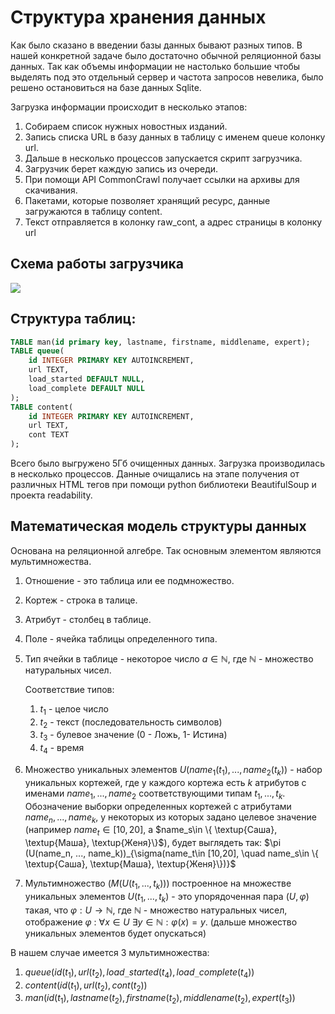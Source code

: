 # Структура хранения данных
Как было сказано в введении базы данных бывают разных типов. В нашей конкретной задаче было достаточно обычной реляционной базы данных. Так как объемы информации не настолько большие чтобы выделять под это отдельный сервер и частота запросов невелика, было решено остановиться на базе данных Sqlite.

Загрузка информации происходит в несколько этапов:

1. Собираем список нужных новостных изданий.
1. Запись списка URL в базу данных в таблицу с именем queue колонку url.
1. Дальше в несколько процессов запускается скрипт загрузчика.
1. Загрузчик берет каждую запись из очереди.
1. При помощи API CommonCrawl получает ссылки на архивы для скачивания.
1. Пакетами, которые позволяет хранящий ресурс, данные загружаются в таблицу content.
1. Текст отправляется в колонку raw_cont, а адрес страницы в колонку url

## Схема работы загрузчика
![](diagrams/Content_filling)

## Структура таблиц:
```SQL 
TABLE man(id primary key, lastname, firstname, middlename, expert);
TABLE queue(
    id INTEGER PRIMARY KEY AUTOINCREMENT,
    url TEXT,
    load_started DEFAULT NULL,
    load_complete DEFAULT NULL
);
TABLE content(
    id INTEGER PRIMARY KEY AUTOINCREMENT,
    url TEXT,
    cont TEXT
);
```

Всего было выгружено 5Гб очищенных данных. Загрузка производилась в несколько процессов. Данные очищались на этапе получения от различных HTML тегов при помощи python библиотеки BeautifulSoup и проекта readability.

## Математическая модель структуры данных
Основана на реляционной алгебре. Так основным элементом являются мультимножества.

1. Отношение - это таблица или ее подмножество.

1. Кортеж - строка в талице.

1. Атрибут - столбец в таблице.

1. Поле - ячейка таблицы определенного типа.

1. Тип ячейки в таблице - некоторое число $a \in \mathbb{N}$, где $\mathbb{N}$ - множество натуральных чисел. 
    
    Соответствие типов:
    1. $t_1$ - целое число
    1. $t_2$ - текст (последовательность символов)
    1. $t_3$ - булевое значение (0 - Ложь, 1- Истина)
    1. $t_4$ - время


1. Множество уникальных элементов $U(name_1(t_1), ..., name_2(t_k))$ - набор уникальных кортежей, где у каждого кортежа есть $k$ атрибутов с именами $name_1,..., name_2$ соответствующими типам $t_1, ..., t_k$. Обозначение выборки определенных кортежей с атрибутами $name_n, ..., name_k$, у некоторых из которых задано целевое значение (например $name_t\in [10,20]$, a $name_s\in \{ \textup{Саша}, \textup{Маша}, \textup{Женя}\}$), будет выглядеть так: $\pi (U(name_n, ..., name_k))_{\sigma(name_t\in [10,20], \quad name_s\in \{ \textup{Саша}, \textup{Маша}, \textup{Женя}\})}$

1. Мультимножество ($M(U(t_1, ..., t_k))$) построенное на множестве уникальных элементов $U(t_1, ..., t_k)$ - это упорядоченная пара $(U, \varphi)$ такая, что
$\varphi: U \rightarrow \mathbb{N}$, где $\mathbb{N}$ - множество натуральных чисел, отображение $\varphi$ : $\forall x \in U$  $\exists y \in \mathbb{N}: \varphi(x) = y$. (дальше множество уникальных элементов будет опускаться)


В нашем случае имеется 3 мультимножества: 
1. $queue(id(t_1), url(t_2), load\texttt{\_}started(t_4), load\texttt{\_}complete(t_4))$
1. $content(id(t_1), url(t_2), cont(t_2))$
1. $man(id(t_1), lastname(t_2), firstname(t_2), middlename(t_2), expert(t_3))$

